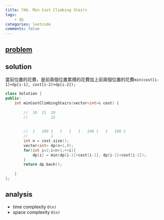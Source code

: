 ```yaml
---
title: 746. Min Cost Climbing Stairs
tags:
    - dp
categories: leetcode
comments: false
---
```


## [problem](https://leetcode.com/problems/min-cost-climbing-stairs/)

## solution

當前位置的花費，是前兩個位置累積的花費加上前兩個位置的花費`min(cost[i-1]+dp[i-1], cost[i-2]+dp[i-2]);`

```c++
class Solution {
public:
    int minCostClimbingStairs(vector<int>& cost) {
        
        //  10  15  20
        //          15  
        
        
        //  1   100 1   1   1   1   100 1   1   100 1
        //          1   
        int n = cost.size();
        vector<int> dp(n+1,0);
        for(int i=2;i<n+1;++i){
            dp[i] = min(dp[i-1]+cost[i-1], dp[i-2]+cost[i-2]);
        }
        return dp.back();
        
    }
};
```

## analysis
- time complexity `O(n)`
- space complexity `O(n)`